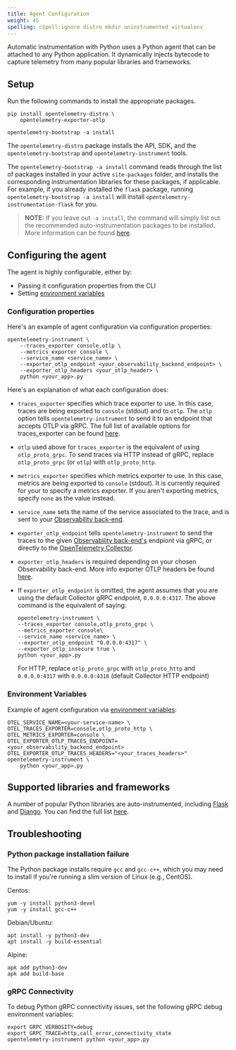 ```yaml
---
title: Agent Configuration
weight: 45
spelling: cSpell:ignore distro mkdir uninstrumented virtualenv
---
```


Automatic instrumentation with Python uses a Python agent that can be attached to any Python application. It dynamically injects bytecode to capture telemetry from many popular libraries and frameworks.

## Setup

Run the following commands to install the appropriate packages.

```console
pip install opentelemetry-distro \
	opentelemetry-exporter-otlp

opentelemetry-bootstrap -a install
```

The `opentelemetry-distro` package installs the API, SDK, and the `opentelemetry-bootstrap` and `opentelemetry-instrument` tools.

The `opentelemetry-bootstrap -a install` command reads through the list of packages installed in your active `site-packages` folder, and installs the corresponding instrumentation libraries for these packages, if applicable. For example, if you already installed the `flask` package, running `opentelemetry-bootstrap -a install` will install `opentelemetry-instrumentation-flask` for you.

> **NOTE:** If you leave out `-a install`, the command will simply list out the recommended auto-instrumentation packages to be installed.
More information can be found [here](https://github.com/open-telemetry/opentelemetry-python-contrib/tree/main/opentelemetry-instrumentation#opentelemetry-bootstrap).

## Configuring the agent

The agent is highly configurable, either by:

* Passing it configuration properties from the CLI
* Setting [environment variables](https://github.com/open-telemetry/opentelemetry-specification/blob/main/specification/sdk-environment-variables.md)

### Configuration properties

Here's an example of agent configuration via configuration properties:

```console
opentelemetry-instrument \
    --traces_exporter console,otlp \
    --metrics_exporter console \
    --service_name <service_name> \
    --exporter_otlp_endpoint <your_observability_backend_endpoint> \
	--exporter_otlp_headers <your_otlp_header> \
    python <your_app>.py
```

Here's an explanation of what each configuration does:

* `traces_exporter` specifies which trace exporter to use. In this case, traces are being exported to `console` (stdout) and to `otlp`. The `otlp` option tells `opentelemetry-instrument` to send it to an endpoint that accepts OTLP via gRPC. The full list of available options for traces_exporter can be found [here](https://github.com/open-telemetry/opentelemetry-python-contrib/tree/main/opentelemetry-instrumentation).
* `otlp` used above for `traces_exporter` is the equivalent of using `otlp_proto_grpc`. To send traces via HTTP instead of gRPC, replace `otlp_proto_grpc` (or `otlp`) with `otlp_proto_http`.
* `metrics_exporter` specifies which metrics exporter to use. In this case, metrics are being exported to `console` (stdout). It is currently required for your to specify a metrics exporter. If you aren't exporting metrics, specify `none` as the value instead.
* `service_name` sets the name of the service associated to the trace, and is sent to your [Observability back-end](/vendors).
* `exporter_otlp_endpoint` tells `opentelemetry-instrument` to send the traces to the given [Observability back-end's](/vendors) endpiont via gRPC, or directly to the [OpenTelemetry Collector](/docs/collector/).
* `exporter_otlp_headers` is required depending on your chosen Observability back-end. More info exporter OTLP headers be found [here](/docs/concepts/sdk-configuration/otlp-exporter-configuration/#otel_exporter_otlp_headers).
* If `exporter_otlp_endpoint` is omitted, the agent assumes that you are using the default Collector gRPC endpoint, `0.0.0.0:4317`. The above command is the equivalent of saying:

	```console
	opentelemetry-instrument \
	--traces_exporter console,otlp_proto_grpc \
	--metrics_exporter console\
	--service_name <service_name> \
	--exporter_otlp_endpoint "0.0.0.0:4317" \
	--exporter_otlp_insecure true \
	python <your_app>.py
	```

	For HTTP, replace `otlp_proto_grpc` with `otlp_proto_http` and `0.0.0.0:4317` with `0.0.0.0:4318` (default Collector HTTP endpoint)

### Environment Variables

Example of agent configuration via [environment variables](/docs/concepts/sdk-configuration/):

```console
OTEL_SERVICE_NAME=<your-service-name> \
OTEL_TRACES_EXPORTER=console,otlp_proto_http \
OTEL_METRICS_EXPORTER=console \
OTEL_EXPORTER_OTLP_TRACES_ENDPOINT=<your_observability_backend_endpoint>
OTEL_EXPORTER_OTLP_TRACES_HEADERS="<your_traces_headers>"
opentelemetry-instrument \
    python <your_app>.py
```

## Supported libraries and frameworks

A number of popular Python libraries are auto-instrumented, including [Flask](https://github.com/open-telemetry/opentelemetry-python-contrib/tree/main/instrumentation/opentelemetry-instrumentation-flask) and [Django](https://github.com/open-telemetry/opentelemetry-python-contrib/tree/main/instrumentation/opentelemetry-instrumentation-django). You can find the full list [here](/registry/?language=python&component=instrumentation).

## Troubleshooting

### Python package installation failure

The Python package installs require `gcc` and `gcc-c++`, which you may need to install if you’re running a slim version of Linux (e.g., CentOS).

Centos:

```console
yum -y install python3-devel
yum -y install gcc-c++
```

Debian/Ubuntu:

```console
apt install -y python3-dev
apt install -y build-essential
```

Alpine:

```console
apk add python3-dev
apk add build-base
```

### gRPC Connectivity

To debug Python gRPC connectivity issues, set the following gRPC debug environment variables:

```console
export GRPC_VERBOSITY=debug
export GRPC_TRACE=http,call_error,connectivity_state
opentelemetry-instrument python <your_app>.py
```
